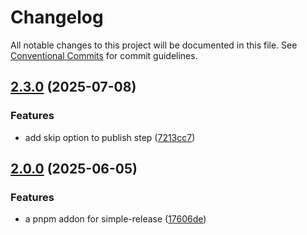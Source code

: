 # Changelog

All notable changes to this project will be documented in this file.
See [Conventional Commits](https://conventionalcommits.org) for commit guidelines.

## [2.3.0](https://github.com/TrigenSoftware/simple-release/compare/v2.2.1...v2.3.0) (2025-07-08)

### Features

* add skip option to publish step ([7213cc7](https://github.com/TrigenSoftware/simple-release/commit/7213cc76d27d9ee276b072132d5786109df94dd9))

## [2.0.0](https://github.com/TrigenSoftware/simple-release/compare/v1.0.0...v2.0.0) (2025-06-05)

### Features

* a pnpm addon for simple-release ([17606de](https://github.com/TrigenSoftware/simple-release/commit/17606de0172cccac9d5227036c8594284a59f102))

